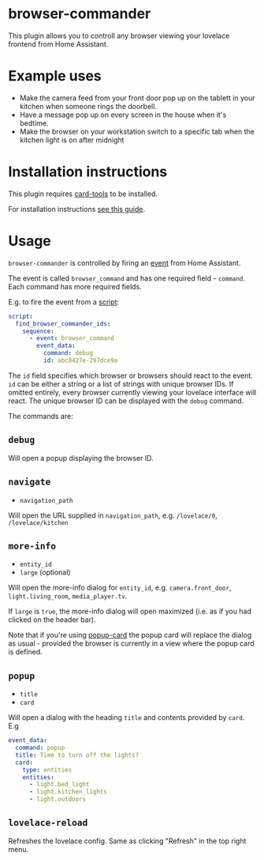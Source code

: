 browser-commander
=================

This plugin allows you to controll any browser viewing your lovelace frontend from Home Assistant.

# Example uses

- Make the camera feed from your front door pop up on the tablett in your kitchen when someone rings the doorbell.
- Have a message pop up on every screen in the house when it's bedtime.
- Make the browser on your workstation switch to a specific tab when the kitchen light is on after midnight

# Installation instructions

This plugin requires [card-tools](https://github.com/thomasloven/lovelace-card-tools) to be installed.

For installation instructions [see this guide](https://github.com/thomasloven/hass-config/wiki/Lovelace-Plugins).

# Usage

`browser-commander` is controlled by firing an [event](https://www.home-assistant.io/docs/configuration/events/) from Home Assistant.

The event is called `browser_command` and has one required field - `command`. Each command has more required fields.

E.g. to fire the event from a [script](https://www.home-assistant.io/docs/scripts/):
```yaml
script:
  find_browser_commander_ids:
    sequence:
      - event: browser_command
        event_data:
          command: debug
          id: abc8427e-297dce9a
```

The `id` field specifies which browser or browsers should react to the event. `id` can be either a string or a list of strings with unique browser IDs. If omitted entirely, every browser currently viewing your lovelace interface will react. The unique browser ID can be displayed with the `debug` command.

The commands are:

## `debug`

Will open a popup displaying the browser ID.

## `navigate`

- `navigation_path`

Will open the URL supplied in `navigation_path`, e.g. `/lovelace/0`, `/lovelace/kitchen`

## `more-info`

- `entity_id`
- `large` (optional)

Will open the more-info dialog for `entity_id`, e.g. `camera.front_door`, `light.living_room`, `media_player.tv`.

If `large` is `true`, the more-info dialog will open maximized (i.e. as if you had clicked on the header bar).

Note that if you're using [popup-card](https://github.com/thomasloven/lovelace-popup-card) the popup card will replace the dialog as usual - provided the browser is currently in a view where the popup card is defined.

## `popup`

- `title`
- `card`

Will open a dialog with the heading `title` and contents provided by `card`.
E.g
```yaml
event_data:
  command: popup
  title: Time to turn off the lights?
  card:
    type: entities
    entities:
      - light.bed_light
      - light.kitchen_lights
      - light.outdoors
```

## `lovelace-reload`
Refreshes the lovelace config. Same as clicking "Refresh" in the top right menu.

